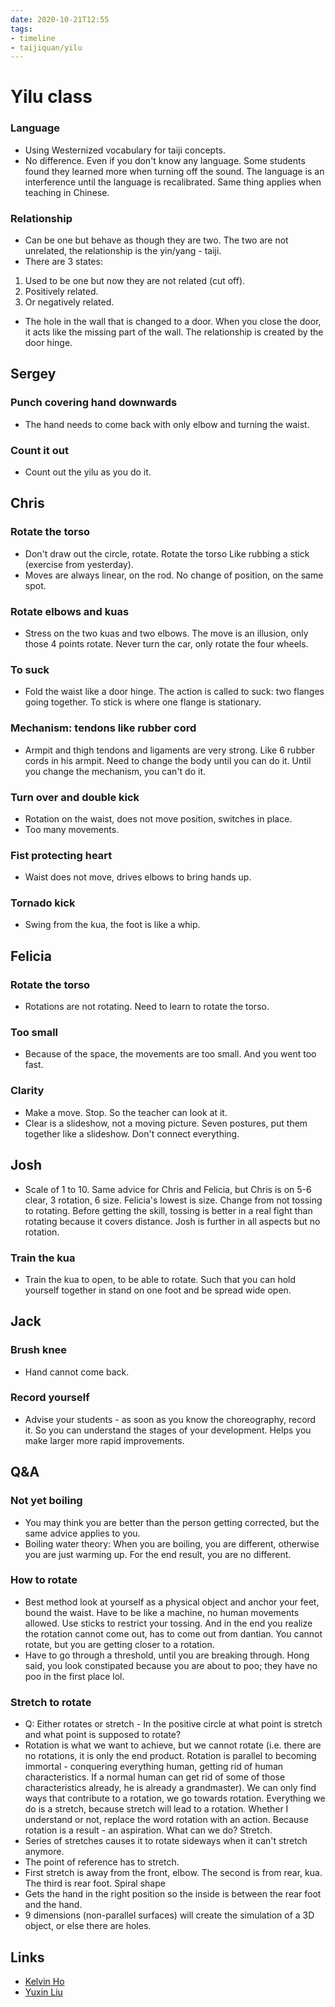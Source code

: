 ```yaml
---
date: 2020-10-21T12:55
tags:
- timeline
- taijiquan/yilu
---
```


# Yilu class

### Language
* Using Westernized vocabulary for taiji concepts.
* No difference.  Even if you don't know any language.  Some students found they learned more when turning off the sound.  The language is an interference until the language is recalibrated.  Same thing applies when teaching in Chinese.
### Relationship
* Can be one but behave as though they are two.  The two are not unrelated, the relationship is the yin/yang - taiji.
* There are 3 states:
1. Used to be one but now they are not related (cut off).
2. Positively related.
3. Or negatively related.
* The hole in the wall that is changed to a door.  When you close the door, it acts like the missing part of the wall.  The relationship is created by the door hinge.

## Sergey
### Punch covering hand downwards
* The hand needs to come back with only elbow and turning the waist.
### Count it out
* Count out the yilu as you do it.

## Chris
### Rotate the torso
* Don't draw out the circle, rotate.  Rotate the torso Like rubbing a stick (exercise from yesterday).
* Moves are always linear, on the rod.  No change of position, on the same spot.
### Rotate elbows and kuas
* Stress on the two kuas and two elbows.  The move is an illusion, only those 4 points rotate.  Never turn the car, only rotate the four wheels.
### To suck
* Fold the waist like a door hinge.  The action is called to suck: two flanges going together.  To stick is where one flange is stationary.
### Mechanism: tendons like rubber cord
* Armpit and thigh tendons and ligaments are very strong.  Like 6 rubber cords in his armpit.  Need to change the body until you can do it.  Until you change the mechanism, you can't do it.
### Turn over and double kick
* Rotation on the waist, does not move position, switches in place.
* Too many movements.
### Fist protecting heart
* Waist does not move, drives elbows to bring hands up.
### Tornado kick
* Swing from the kua, the foot is like a whip.

## Felicia
### Rotate the torso
* Rotations are not rotating.  Need to learn to rotate the torso.
### Too small
* Because of the space, the movements are too small.  And you went too fast.
### Clarity
* Make a move.  Stop.  So the teacher can look at it.
* Clear is a slideshow, not a moving picture.  Seven postures, put them together like a slideshow.  Don't connect everything.

## Josh
* Scale of 1 to 10.  Same advice for Chris and Felicia, but Chris is on 5-6 clear, 3 rotation, 6 size.  Felicia's lowest is size.  Change from not tossing to rotating.  Before getting the skill, tossing is better in a real fight than rotating because it covers distance.  Josh is further in all aspects but no rotation.
### Train the kua
* Train the kua to open, to be able to rotate.  Such that you can hold yourself together in stand on one foot and be spread wide open.

## Jack
### Brush knee
* Hand cannot come back.
### Record yourself
* Advise your students - as soon as you know the choreography, record it.  So you can understand the stages of your development.  Helps you make larger more rapid improvements.

## Q&A
### Not yet boiling
* You may think you are better than the person getting corrected, but the same advice applies to you.
* Boiling water theory:  When you are boiling, you are different, otherwise you are just warming up.  For the end result, you are no different.
### How to rotate
* Best method look at yourself as a physical object and anchor your feet, bound the waist.  Have to be like a machine, no human movements allowed.  Use sticks to restrict your tossing.  And in the end you realize the rotation cannot come out, has to come out from dantian.  You cannot rotate, but you are getting closer to a rotation.
* Have to go through a threshold, until you are breaking through.  Hong said, you look constipated because you are about to poo; they have no poo in the first place lol.
### Stretch to rotate
* Q: Either rotates or stretch - In the positive circle at what point is stretch and what point is supposed to rotate?
* Rotation is what we want to achieve, but we cannot rotate (i.e. there are no rotations, it is only the end product.  Rotation is parallel to becoming immortal - conquering everything human, getting rid of human characteristics. If a normal human can get rid of some of those characteristics already, he is already a grandmaster).  We can only find ways that contribute to a rotation, we go towards rotation.  Everything we do is a stretch, because stretch will lead to a rotation.  Whether I understand or not, replace the word rotation with an action.  Because rotation is a result - an aspiration.  What can we do?  Stretch.
* Series of stretches causes it to rotate sideways when it can't stretch anymore.
* The point of reference has to stretch.
* First stretch is away from the front, elbow.  The second is from rear, kua.  The third is rear foot.  Spiral shape
* Gets the hand in the right position so the inside is between the rear foot and the hand.
* 9 dimensions (non-parallel surfaces) will create the simulation of a 3D object, or else there are holes.

## Links
* [Kelvin Ho](http://practicalmethod.com/2020/10/master-chen-zhonghuas-online-lesson-on-oct-21-2020-kelvin-ho/)
* [Yuxin Liu](http://practicalmethod.com/2020/10/yilu-correction-master-chens-online-class-21st-oct-yuxin-liu/)
